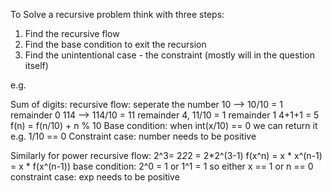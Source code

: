 To Solve a recursive problem think with three steps:

1. Find the recursive flow
2. Find the base condition to exit the recursion
3. Find the unintentional case - the constraint (mostly will in the question itself)

e.g.

Sum of digits:
  recursive flow: seperate the number 10  --> 10/10 = 1 remainder 0     114 --> 114/10 = 11 remainder 4, 11/10 = 1 remainder 1 4+1+1 = 5 
                  f(n) = f(n/10) + n % 10
  Base condition:
                  when int(x/10) == 0 we can return it e.g. 1/10 == 0
  Constraint case:
                  number needs to be positive


Similarly for power
  recursive flow:  2^3= 2*2*2 = 2*2^(3-1)     f(x^n) = x * x^(n-1) = x * f(x^(n-1))
  base condition: 2^0 = 1 or 1^1 = 1 so either x == 1 or n == 0 
  constraint case: exp needs to be positive
  
